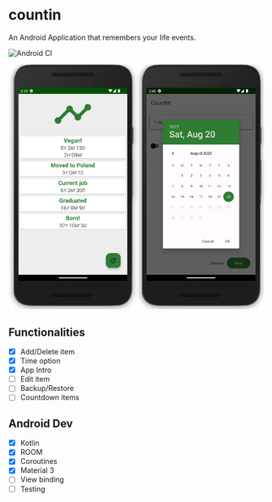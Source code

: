 # countin

An Android Application that remembers your life events.

![Android CI](https://github.com/Husseinfo/countin/actions/workflows/android.yml/badge.svg)

![alt Demo](https://github.com/Husseinfo/countin/blob/main/demo.png?raw=true)

## Functionalities
- [x] Add/Delete item
- [x] Time option
- [x] App Intro
- [ ] Edit item
- [ ] Backup/Restore
- [ ] Countdown items

## Android Dev
- [x] Kotlin
- [x] ROOM
- [x] Coroutines
- [x] Material 3
- [ ] View binding
- [ ] Testing
